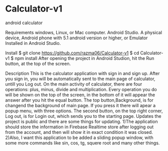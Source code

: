 # Calculator-v1
android calculator


Requirements
        windows, Linux, or Mac computer.
        Android Studio.
        A physical device, Android phone with 5.1 android version or higher, or Emulator Installed in Android Studio.
        
Install
        $ git clone  https://github.com/razma06/Calculator-v1
        $ cd Calculator-v1
        $ npm install
        After opening the project in Android Studion, hit the Run button, at the top of the screen.
        
Description
        This is the calculator application with sign in and sign up.
        After you sign in, you will be automatically sent to the main page of calculator, untill 
        you Log out.
        On the main activity of calculator, there are four operations: plus, minus, divide and
        multiplication. 
        Every operation you do will be shown on the top of the screen, in the bottom of it 
        will appear the answer after you hit the equal button.
        The top button,Background, is for changend the background of main page. If you press
        it there will apear a popup menu, with three options.
        The second button, on the top right corner, Log out, is for Login out, which sends you
        to the starting page.
 Updates
        the project is public and there are some things for updating.
        1)The application should store the information in Firebase Realtime store after logging out
        from the account, and then will show it in exact condition it was closed.
        2)Also, I want this application to be added a sliding popup window, with some more commands
        like sin, cos, tg, squere root and many other things.
       

